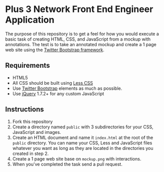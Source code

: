 Plus 3 Network Front End Engineer Application
==================

The purpose of this repository is to get a feel for how you would execute a basic task of creating HTML, CSS, and JavaScript from a mockup with annotations. The test is to take an annotated mockup and create a 1 page web site using the [Twitter Bootstrap framework](http://twitter.github.com/bootstrap/). 

## Requirements

- HTML5
- All CSS should be built using [Less CSS](http://lesscss.org/)
- Use [Twitter Bootstrap](http://twitter.github.com/bootstrap/) elements as much as possible.
- Use [jQuery](http://www.jquery.com) 1.7.2+ for any custom JavaScript

## Instructions

1. Fork this repository
2. Create a directory named ``public`` with 3 subdirectories for your CSS, JavaScript and images.
3. Create an HTML document and name it ``index.html`` at the root of the ``public`` directory. You can name your CSS, Less and JavaScript files whatever you want as long as they are located in the directories you created in step 2.
4. Create a 1 page web site base on ``mockup.png`` with interactions.
5. When you've completed the task send a pull request.